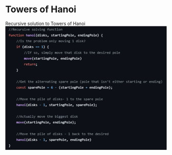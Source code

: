# Towers of Hanoi
Recursive solution to Towers of Hanoi
![Screenshot of code](https://github.com/Triton-Z/towers/blob/main/assets/code.PNG?raw=true)
